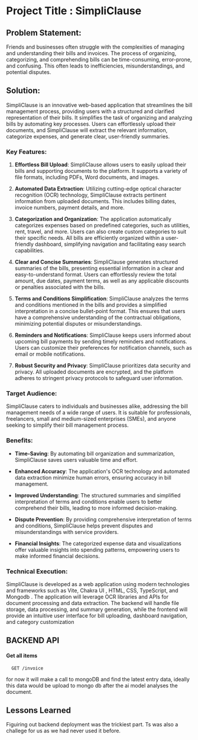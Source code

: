
# Project Title : SimpliClause
 

## Problem Statement:

Friends and businesses often struggle with the complexities of managing and understanding their bills and invoices. The process of organizing, categorizing, and comprehending bills can be time-consuming, error-prone, and confusing. This often leads to inefficiencies, misunderstandings, and potential disputes.

## Solution:

SimpliClause is an innovative web-based application that streamlines the bill management process, providing users with a structured and clarified representation of their bills. It simplifies the task of organizing and analyzing bills by automating key processes. Users can effortlessly upload their documents, and SimpliClause will extract the relevant information, categorize expenses, and generate clear, user-friendly summaries.

### Key Features:

1. **Effortless Bill Upload**: SimpliClause allows users to easily upload their bills and supporting documents to the platform. It supports a variety of file formats, including PDFs, Word documents, and images.

2. **Automated Data Extraction**: Utilizing cutting-edge optical character recognition (OCR) technology, SimpliClause extracts pertinent information from uploaded documents. This includes billing dates, invoice numbers, payment details, and more.

3. **Categorization and Organization**: The application automatically categorizes expenses based on predefined categories, such as utilities, rent, travel, and more. Users can also create custom categories to suit their specific needs. All bills are efficiently organized within a user-friendly dashboard, simplifying navigation and facilitating easy search capabilities.

4. **Clear and Concise Summaries**: SimpliClause generates structured summaries of the bills, presenting essential information in a clear and easy-to-understand format. Users can effortlessly review the total amount, due dates, payment terms, as well as any applicable discounts or penalties associated with the bills.

5. **Terms and Conditions Simplification**: SimpliClause analyzes the terms and conditions mentioned in the bills and provides a simplified interpretation in a concise bullet-point format. This ensures that users have a comprehensive understanding of the contractual obligations, minimizing potential disputes or misunderstandings.

6. **Reminders and Notifications**: SimpliClause keeps users informed about upcoming bill payments by sending timely reminders and notifications. Users can customize their preferences for notification channels, such as email or mobile notifications.

7. **Robust Security and Privacy**: SimpliClause prioritizes data security and privacy. All uploaded documents are encrypted, and the platform adheres to stringent privacy protocols to safeguard user information.

### Target Audience:

SimpliClause caters to individuals and businesses alike, addressing the bill management needs of a wide range of users. It is suitable for professionals, freelancers, small and medium-sized enterprises (SMEs), and anyone seeking to simplify their bill management process.

### Benefits:

- **Time-Saving**: By automating bill organization and summarization, SimpliClause saves users valuable time and effort.

- **Enhanced Accuracy**: The application's OCR technology and automated data extraction minimize human errors, ensuring accuracy in bill management.

- **Improved Understanding**: The structured summaries and simplified interpretation of terms and conditions enable users to better comprehend their bills, leading to more informed decision-making.

- **Dispute Prevention**: By providing comprehensive interpretation of terms and conditions, SimpliClause helps prevent disputes and misunderstandings with service providers.

- **Financial Insights**: The categorized expense data and visualizations offer valuable insights into spending patterns, empowering users to make informed financial decisions.

### Technical Execution:

SimpliClause is developed as a web application using modern technologies and frameworks such as Vite, Chakra UI , HTML, CSS, TypeScript, and Mongodb . The application will leverage OCR libraries and APIs for document processing and data extraction. The backend will handle file storage, data processing, and summary generation, while the frontend will provide an intuitive user interface for bill uploading, dashboard navigation, and category customization


## BACKEND API 

#### Get all items

```http
  GET /invoice
```

for now it will make a call to mongoDB and find the latest entry data, ideally this data would be upload to mongo db after the ai model analyses  the document.


## Lessons Learned

Figuiring out backend deployment was the trickiest part. Ts was also a challege for us as we had never used it before.
